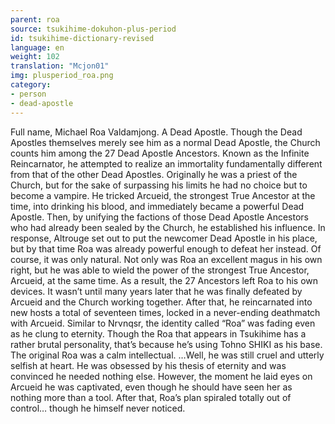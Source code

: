 ```yaml
---
parent: roa
source: tsukihime-dokuhon-plus-period
id: tsukihime-dictionary-revised
language: en
weight: 102
translation: "Mcjon01"
img: plusperiod_roa.png
category:
- person
- dead-apostle
---
```


Full name, Michael Roa Valdamjong. A Dead Apostle. Though the Dead Apostles themselves merely see him as a normal Dead Apostle, the Church counts him among the 27 Dead Apostle Ancestors. Known as the Infinite Reincarnator, he attempted to realize an immortality fundamentally different from that of the other Dead Apostles. Originally he was a priest of the Church, but for the sake of surpassing his limits he had no choice but to become a vampire.
He tricked Arcueid, the strongest True Ancestor at the time, into drinking his blood, and immediately became a powerful Dead Apostle. Then, by unifying the factions of those Dead Apostle Ancestors who had already been sealed by the Church, he established his influence. In response, Altrouge set out to put the newcomer Dead Apostle in his place, but by that time Roa was already powerful enough to defeat her instead. Of course, it was only natural. Not only was Roa an excellent magus in his own right, but he was able to wield the power of the strongest True Ancestor, Arcueid, at the same time.
As a result, the 27 Ancestors left Roa to his own devices. It wasn’t until many years later that he was finally defeated by Arcueid and the Church working together. After that, he reincarnated into new hosts a total of seventeen times, locked in a never-ending deathmatch with Arcueid.
Similar to Nrvnqsr, the identity called “Roa” was fading even as he clung to eternity.
Though the Roa that appears in Tsukihime has a rather brutal personality, that’s because he’s using Tohno SHIKI as his base. The original Roa was a calm intellectual.
…Well, he was still cruel and utterly selfish at heart.
He was obsessed by his thesis of eternity and was convinced he needed nothing else. However, the moment he laid eyes on Arcueid he was captivated, even though he should have seen her as nothing more than a tool. After that, Roa’s plan spiraled totally out of control… though he himself never noticed.
